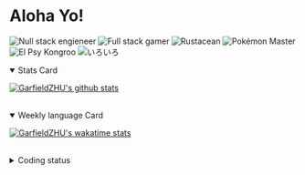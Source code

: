 # Aloha Yo!

![Null stack engieneer](https://img.shields.io/badge/-Null_stack_engineer-a890f0)
![Full stack gamer](https://img.shields.io/badge/-Full_stack_gamer-78c850)
![Rustacean](https://img.shields.io/badge/-Rustacean-f74c00)
![Pokémon Master](https://img.shields.io/badge/-Pokémon_Master-f8d030)
![El Psy Kongroo](https://img.shields.io/badge/-El_Psy_Kongroo-6890f0)
![いろいろ](https://img.shields.io/badge/-いろいろ-f85888)


<details open>
<summary>Stats Card</summary>
 
[![GarfieldZHU's github stats](https://github-readme-stats.vercel.app/api?username=GarfieldZHU&show_icons=true&theme=tokyonight)](https://github.com/anuraghazra/github-readme-stats)
 
</details>

<br/>

<details open>
<summary>Weekly language Card</summary>
 
[![GarfieldZHU's wakatime stats](https://github-readme-stats.vercel.app/api/wakatime?username=AlohaYo&theme=nightowl&layout=compact)](https://github.com/GarfieldZHU/GarfieldZHU)


<br/>

</details>

<details>

<summary>Coding status</summary>

<br/>

<!--START_SECTION:waka-->
**🐱 My Github Data** 

> 🏆 364 Contributions in the Year 2021
 > 
> 📦 485.0 kB Used in Github's Storage 
 > 
> 🚫 Not Opted to Hire
 > 
> 📜 60 Public Repositories 
 > 
> 🔑 33 Private Repositories  
 > 
**I'm a Night 🦉** 

```text
🌞 Morning    65 commits     ██░░░░░░░░░░░░░░░░░░░░░░░   10.19% 
🌆 Daytime    171 commits    ██████░░░░░░░░░░░░░░░░░░░   26.8% 
🌃 Evening    277 commits    ██████████░░░░░░░░░░░░░░░   43.42% 
🌙 Night      125 commits    █████░░░░░░░░░░░░░░░░░░░░   19.59%

```


📊 **This Week I Spent My Time On** 

```text
💬 Programming Languages: 
TypeScript               12 hrs 53 mins      █████████████████████░░░░   86.09% 
JSON                     57 mins             █░░░░░░░░░░░░░░░░░░░░░░░░   6.45% 
JavaScript               29 mins             ░░░░░░░░░░░░░░░░░░░░░░░░░   3.3% 
Other                    18 mins             ░░░░░░░░░░░░░░░░░░░░░░░░░   2.01% 
Java                     17 mins             ░░░░░░░░░░░░░░░░░░░░░░░░░   1.92%

🔥 Editors: 
VS Code                  14 hrs 41 mins      ████████████████████████░   98.08% 
IntelliJ                 17 mins             ░░░░░░░░░░░░░░░░░░░░░░░░░   1.92%

💻 Operating System: 
Mac                      14 hrs 41 mins      ████████████████████████░   98.08% 
Windows                  17 mins             ░░░░░░░░░░░░░░░░░░░░░░░░░   1.92%

```


 Last Updated on 21/06/2021
<!--END_SECTION:waka-->

</details>
